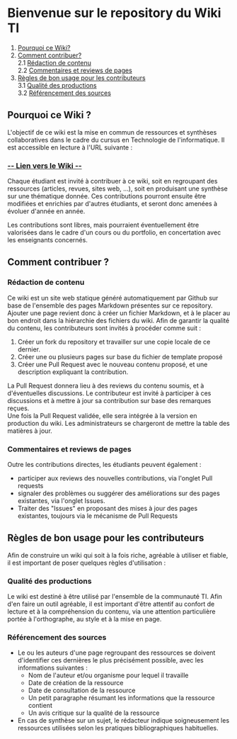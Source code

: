 # Bienvenue sur le repository du Wiki TI

1. [Pourquoi ce Wiki?](https://github.com/EphecLLN/Wiki-TI/blob/main/README.md#pourquoi-ce-wiki-) 
2. [Comment contribuer?](https://github.com/EphecLLN/Wiki-TI/blob/main/README.md#comment-contribuer-)   
  2.1 [Rédaction de contenu](https://github.com/EphecLLN/Wiki-TI/blob/main/README.md#rédaction-de-contenu)  
  2.2 [Commentaires et reviews de pages](https://github.com/EphecLLN/Wiki-TI/blob/main/README.md#commentaires-et-reviews-de-pages)  
3. [Règles de bon usage pour les contributeurs](https://github.com/EphecLLN/Wiki-TI/blob/main/README.md#règles-de-bon-usage-pour-les-contributeurs)  
  3.1 [Qualité des productions](https://github.com/EphecLLN/Wiki-TI/blob/main/README.md#qualité-des-productions)  
  3.2 [Référencement des sources](https://github.com/EphecLLN/Wiki-TI/blob/main/README.md#référencement-des-sources)  


## Pourquoi ce Wiki ? 

L'objectif de ce wiki est la mise en commun de ressources et synthèses collaboratives dans le cadre du cursus en Technologie de l'informatique.  Il est accessible en lecture à l'URL suivante : 

### [-- Lien vers le Wiki --](https://epheclln.github.io/Wiki-TI/)

Chaque étudiant est invité à contribuer à ce wiki, soit en regroupant des ressources (articles, revues, sites web, ...), soit en produisant une synthèse sur une thématique donnée.  Ces contributions pourront ensuite être modifiées et enrichies par d'autres étudiants, et seront donc amenées à évoluer d'année en année.  

Les contributions sont libres, mais pourraient éventuellement être valorisées dans le cadre d'un cours ou du portfolio, en concertation avec les enseignants concernés.  

## Comment contribuer ? 

### Rédaction de contenu 

Ce wiki est un site web statique généré automatiquement par Github sur base de l'ensemble des pages Markdown présentes sur ce repository.  Ajouter une page revient donc à créer un fichier Markdown, et à le placer au bon endroit dans la hiérarchie des fichiers du wiki.  Afin de garantir la qualité du contenu, les contributeurs sont invités à procéder comme suit : 

1. Créer un fork du repository et travailler sur une copie locale de ce dernier.  
2. Créer une ou plusieurs pages sur base du fichier de template proposé
3. Créer une Pull Request avec le nouveau contenu proposé, et une description expliquant la contribution.  

La Pull Request donnera lieu à des reviews du contenu soumis, et à d'éventuelles discussions.  Le contributeur est invité à participer à ces discussions et à mettre à jour sa contribution sur base des remarques reçues.  
Une fois la Pull Request validée, elle sera intégrée à la version en production du wiki.  Les administrateurs se chargeront de mettre la table des matières à jour.  

### Commentaires et reviews de pages

Outre les contributions directes, les étudiants peuvent également : 

- participer aux reviews des nouvelles contributions, via l'onglet Pull requests
- signaler des problèmes ou suggérer des améliorations sur des pages existantes, via l'onglet Issues.  
- Traiter des "Issues" en proposant des mises à jour des pages existantes, toujours via le mécanisme de Pull Requests


## Règles de bon usage pour les contributeurs

Afin de construire un wiki qui soit à la fois riche, agréable à utiliser et fiable, il est important de poser quelques règles d'utilisation : 

### Qualité des productions

Le wiki est destiné à être utilisé par l'ensemble de la communauté TI.  Afin d'en faire un outil agréable, il est important d'être attentif au confort de lecture et à la compréhension du contenu, via une attention particulière portée à l'orthographe, au style et à la mise en page.  

### Référencement des sources

- Le ou les auteurs d'une page regroupant des ressources se doivent d'identifier ces dernières le plus précisément possible, avec les informations suivantes : 
   - Nom de l'auteur et/ou organisme pour lequel il travaille
   - Date de création de la ressource
   - Date de consultation de la ressource
   - Un petit paragraphe résumant les informations que la ressource contient
   - Un avis critique sur la qualité de la ressource
- En cas de synthèse sur un sujet, le rédacteur indique soigneusement les ressources utilisées selon les pratiques bibliographiques habituelles.  







